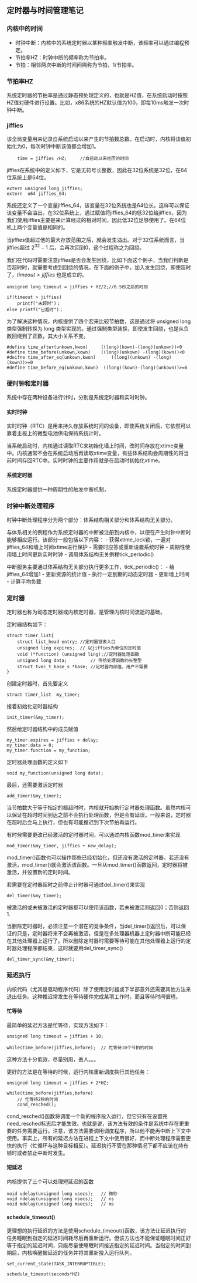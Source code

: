 ## 定时器与时间管理笔记

### 内核中的时间

  - 时钟中断：内核中的系统定时器以某种频率触发中断，该频率可以通过编程预定。
  - 节拍率HZ：时钟中断的频率称为节拍率。
  - 节拍：相邻两次中断的时间间隔称为节拍，1/节拍率。

### 节拍率HZ

系统定时器的节拍率是通过静态预处理定义的，也就是HZ值，在系统启动时按照HZ值对硬件进行设置。比如，x86系统的HZ默认值为100，即每10ms触发一次时钟中断。

### jiffies

该全局变量用来记录自系统启动以来产生的节拍数总数。在启动时，内核将该值初始化为0，每次时钟中断该值都会增加1。
```
	time = jiffies /HZ;		//自启动以来经历的时间

```
	
jiffies在系统中的定义如下，它是无符号长整数，因此在32位系统是32位，在64位系统上是64位。	

```
extern unsigned long jiffies;
extern  u64 jiffies_64;

```

系统还定义了一个变量jiffies_64，该变量在32位系统也是64位长，这样可以保证该变量不会溢出。在32位系统上，通过赋值将jiffies_64的低32位给jiffies，因为我们使用jiffies主要是来计算经过的相对时间，因此低32位足够使用了。在64位机上两个变量值是相同的。


当jiffies值超过他的最大存放范围之后，就会发生溢出。对于32位系统而言，当jiffies超过 $2^32-1$ 后，会再次回到0，这个过程称之为回绕。

我们在代码时需要注意jiffies是否会发生回绕，比如下面这个例子，当我们判断是否超时时，就需要考虑到回绕的情况。在下面的例子中，加入发生回绕，即使超时了，$timeout > jiffies$ 也是成立的。
```
unsigned long timeout = jiffies + HZ/2;//0.5秒之后的时刻

if(timeout > jiffies)
	printf("未超时")；
else printf("已超时")；
```

为了解决这种情况，内核提供了四个宏来比较节拍数，这是通过将 unsigned long 类型强制转换为 long 类型实现的。通过强制类型装换，即使发生回绕，也是从负数回绕到了正数，其大小关系不变。

```
#define time_after(unkown,kwon)		((long)(kown)-(long)(unkown))<0
#define time_before(unkown,kown)	((long)(unkown) -(long)(kown))<0
#deifne time_after_eq(unkown,kwon)		((long)(unkown) -(long)(kown))>=0
#define time_before_eq(unkown,kown)	 ((long)(kown)-(long)(unkown))>=0
```

### 硬时钟和定时器

系统中存在两种设备进行计时，分别是系统定时器和实时时钟。

#### 实时时钟

实时时钟（RTC）是用来持久存放系统时间的设备，即使系统关闭后，它依然可以靠着主板上的微型电池供电保持系统计时。

当系统启动时，内核通过读取RTC来初始化墙上时间，改时间存放在xtime变量中。内核通常不会在系统启动后再读取xtime变量，有些体系结构会周期性的将当前时间存回RTC中。实时时钟的主要作用就是在启动时初始化xtime。

#### 系统定时器

系统定时器提供一种周期性的触发中断机制，

### 时钟中断处理程序

时钟中断处理程序分为两个部分：体系结构相关部分和体系结构无关部分。

与体系相关的例程作为系统定时器的中断被注册到内核中，以便在产生时钟中断时能够相应运行。该部分一般包括以下内容：
	- 获得xtime_lock锁，一遍对jiffies_64和墙上时间xtime进行保护
	- 需要时应答或重新设置系统时钟
	- 周期性使用墙上时间更新实时时钟
	- 调用体系结构无关例程tick_periodic()

中断服务主要通过体系结构无关部分执行更多工作，tick_periodic()：
	- 给jiffies_64增加1
	- 更新资源的统计值
	- 执行一定到期的动态定时器
	- 更新墙上时间
	- 计算平均负载
	
### 定时器

定时器也称为动态定时器或内核定时器，是管理内核时间流逝的基础。

定时器结构如下：
```
struct timer_list{
	struct list_head entry;	//定时器链表入口
	unsigned ling expires;	// 以jiffies为单位的定时值
	void (*function) (unsigned ling);//定时器处理函数
	unsigned long data;			// 传给处理函数的长整型
	struct tvec_t_base_s *base;	//定时器内部值，用户不需要
}
```

创建定时器时，首先要定义
```
struct timer_list  my_timer;
```

接着初始化定时器结构
```
init_timer(&my_timer);
```

然后给定时器结构中的成员赋值
```
my_timer.expires = jiffies + delay;
my_timer.data = 0;
my_timer.function = my_function;
```
定时器处理函数的定义如下
```
void my_function(unsigned long data);
```

最后，还需要激活定时器
```
add_timer(&my_timer);
```

当节拍数大于等于指定的额超时时，内核就开始执行定时器处理函数。虽然内核可以保证在超时时间到达之前不会执行处理函数，但是会有延误。一般来说，定时器在超时后会马上执行，但也有可能推迟到下次节拍再运行。

有时候需要更改已经激活的定时器时间，可以通过内核函数mod_timer来实现
```
mod_timer(&my_timer, jiffies + new_delay);
```

mod_timer()函数也可以操作那些已经初始化，但还没有激活的定时器。若还没有激活，mod_timer()就会激活该函数。一旦从mod_timer()函数返回，定时器将被激活，并设置新的定时时间。

若需要在定时器超时之前停止计时器可通过del_timer()来实现
```
del_timer(&my_timer);
```

被激活的或未被激活的定时器都可以使用该函数，若未被激活则返回0；否则返回1.

当删除定时器时，必须注意一个潜在的竞争条件，当del_timer()返回后，可以保证的只是，定时器将来不会再被激活，但是在多处理器机器上定时器中断可能已经在其他处理器上运行了。所以删除定时器时需要等待可能在其他处理器上运行的定时器处理程序都结束，这时就要用del_timer_sync()
```
del_timer_sync(&my_timer);
```

### 延迟执行

内核代码（尤其是驱动程序代码）除了使用定时器或下半部意外还需要其他方法来退出任务。这种推迟常发生在等待硬件完成某项工作时，而且等待时间很短。

#### 忙等待

最简单的延迟方法是忙等待，实现方法如下：
```
unsigned long timeout = jiffies + 10;

while(time_before(jiffies,before);	// 忙等待10个节拍的时间

```

这种方法十分低效，尽量别用，丢人。。。

更好的方法是在等待的时候，运行内核重新调度执行其他任务：
```
unsigned long timeout = jiffies + 2*HZ;

while(time_before(jiffies,before)
	// 忙等待2秒的时间
	cond_resched();

```

cond_resched()函数将调度一个新的程序投入运行，但它只有在设置完need_resched标志后才能生效。也就是说，该方法有效的条件是系统中存在更重要的任务需要运行。注意，该方法需要调用调度程序，所以他不能再中断上下文中使用。事实上，所有的延迟方法在进程上下文中使用很好，而中断处理程序需要更快的执行（忙循环与这种目标相反）。延迟执行不管在那种情况下都不应该在持有锁时或者禁止中断时发生。

#### 短延迟

内核提供了三个可以处理短延迟的函数
```
void udelay(unsigned long usecs);	// 微秒
void ndelay(unsigned long nsecs);	// ns
void mdelay(unsigned long msecs);	// ms
```

#### schedule_timeout()

更理想的执行延迟的方法是使用schedule_timeout()函数，该方法让延迟执行的任务睡眠到指定的延迟时间耗尽后再重新运行。但该方法也不能保证睡眠时间正好等于指定的延迟时间，只能尽量使睡眠时间接近指定的延迟时间。当指定的时间到期后，内核唤醒被延迟的任务并将其重新投入运行队列。

```
set_current_state(TASK_INTERRUPTIBLE);

schedule_timeout(seconds*HZ)
```


